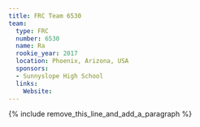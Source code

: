 ```yaml
---
title: FRC Team 6530
team:
  type: FRC
  number: 6530
  name: Ra
  rookie_year: 2017
  location: Phoenix, Arizona, USA
  sponsors:
  - Sunnyslope High School
  links:
    Website:
---
```


{% include remove_this_line_and_add_a_paragraph %}